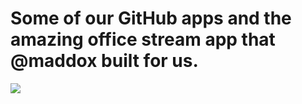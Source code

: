 <!--
id: 17384440213
link: http://tumblr.atmos.org/post/17384440213/some-of-our-github-apps-and-the-amazing-office
slug: some-of-our-github-apps-and-the-amazing-office
date: Fri Feb 10 2012 12:43:01 GMT-0800 (PST)
publish: 2012-02-010
tags: 
title: Some of our GitHub apps and the amazing office stream app that @maddox built for us.
-->


Some of our GitHub apps and the amazing office stream app that @maddox built for us.
====================================================================================

![](http://24.media.tumblr.com/tumblr_lz72vqvfau1qz4sngo1_1280.jpg)

